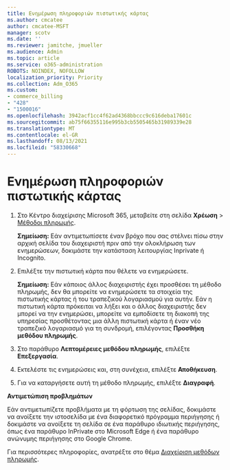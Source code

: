 ```yaml
---
title: Ενημέρωση πληροφοριών πιστωτικής κάρτας
ms.author: cmcatee
author: cmcatee-MSFT
manager: scotv
ms.date: ''
ms.reviewer: jamitche, jmueller
ms.audience: Admin
ms.topic: article
ms.service: o365-administration
ROBOTS: NOINDEX, NOFOLLOW
localization_priority: Priority
ms.collection: Adm_O365
ms.custom:
- commerce_billing
- "428"
- "1500016"
ms.openlocfilehash: 3942acf1cc4f62ad4368bbccc9c616deba17601c
ms.sourcegitcommit: ab75f66355116e995b3cb5505465b31989339e28
ms.translationtype: MT
ms.contentlocale: el-GR
ms.lasthandoff: 08/13/2021
ms.locfileid: "58330668"
---
```

# <a name="update-credit-card-information"></a>Ενημέρωση πληροφοριών πιστωτικής κάρτας

1. Στο Κέντρο διαχείρισης Microsoft 365, μεταβείτε στη σελίδα **Χρέωση** \> [Μέθοδοι πληρωμής](https://go.microsoft.com/fwlink/p/?linkid=2018806).

    **Σημείωση:** Εάν αντιμετωπίσετε έναν βρόχο που σας στέλνει πίσω στην αρχική σελίδα του διαχειριστή πριν από την ολοκλήρωση των ενημερώσεων, δοκιμάστε την κατάσταση λειτουργίας Inprivate ή Incognito.
  
2. Επιλέξτε την πιστωτική κάρτα που θέλετε να ενημερώσετε.

    **Σημείωση:** Εάν κάποιος άλλος διαχειριστής έχει προσθέσει τη μέθοδο πληρωμής, δεν θα μπορείτε να ενημερώσετε τα στοιχεία της πιστωτικής κάρτας ή του τραπεζικού λογαριασμού για αυτήν. Εάν η πιστωτική κάρτα πρόκειται να λήξει και ο άλλος διαχειριστής δεν μπορεί να την ενημερώσει, μπορείτε να εμποδίσετε τη διακοπή της υπηρεσίας προσθέτοντας μια άλλη πιστωτική κάρτα ή έναν νέο τραπεζικό λογαριασμό για τη συνδρομή, επιλέγοντας **Προσθήκη μεθόδου πληρωμής**.
  
3. Στο παράθυρο **Λεπτομέρειες μεθόδου πληρωμής**, επιλέξτε **Επεξεργασία**. 

4. Εκτελέστε τις ενημερώσεις και, στη συνέχεια, επιλέξτε **Αποθήκευση**.

5. Για να καταργήσετε αυτή τη μέθοδο πληρωμής, επιλέξτε **Διαγραφή**.

**Αντιμετώπιση προβλημάτων**

Εάν αντιμετωπίζετε προβλήματα με τη φόρτωση της σελίδας, δοκιμάστε να ανοίξετε την ιστοσελίδα με ένα διαφορετικό πρόγραμμα περιήγησης ή δοκιμάστε να ανοίξετε τη σελίδα σε ένα παράθυρο ιδιωτικής περιήγησης, όπως ένα παράθυρο InPrivate στο Microsoft Edge ή ένα παράθυρο ανώνυμης περιήγησης στο Google Chrome. 

Για περισσότερες πληροφορίες, ανατρέξτε στο θέμα [Διαχείριση μεθόδων πληρωμής](https://docs.microsoft.com/microsoft-365/commerce/billing-and-payments/manage-payment-methods).